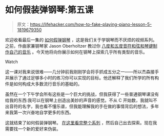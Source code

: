 # 如何假装弹钢琴:第五课

> 原文：<https://lifehacker.com/how-to-fake-playing-piano-lesson-5-1819679350>

欢迎收看最后一集的 [如何假弹钢琴](https://lifehacker.com/tag/hack-the-piano) ，这是我们关于学钢琴而不厌烦的视频系列。之前，作曲家兼钢琴家 Jason Oberholtzer 教过你 [八度和五度](https://lifehacker.com/how-to-fake-playing-piano-lesson-1-1819456727)[音符](https://lifehacker.com/how-to-fake-playing-piano-lesson-2-1819556732#_ga=2.196338025.456900507.1508420589-1297080755.1497980211)[和弦和琴键](https://lifehacker.com/how-to-fake-playing-piano-lesson-3-1819648926)[制作自己的音乐](https://lifehacker.com/preview/how-to-fake-playing-piano-lesson-4-1819678107) 。今天他将向你展示如何在钢琴上探索几乎所有类型的音乐。

Watch

这一课对我来说很难——几分钟前我刚刚学会将手抓成五分之一——所以杰森接手并展示了通过足够多小时的练习你可以实现的目标。他还解释了我们所学的所有构件是如何构成大多数流行音乐的基础的。

虽然在一个下午学会所有这些是一个巨大的挑战，但我获得了一些普通钢琴课没有给我的东西:我可以在钢琴上创造出美妙的声音的感觉。不从 C 开始数，我就叫不出音符的名字，我也看不懂乐谱，但我能理解我的手在做的事情背后的想法，多年来我第一次兴奋地自学更多的东西。

这就结束了如何假装弹钢琴。 [在这里看完整个系列](https://lifehacker.com/tag/hack-the-piano) ，然后自己出去探索。现在我需要找一个新的爱好来伪装。